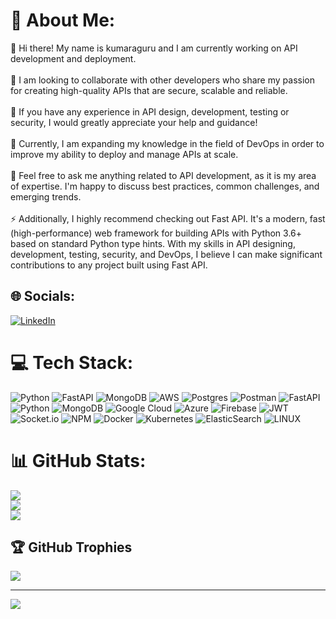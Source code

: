 # 💫 About Me:
🔭 Hi there! My name is kumaraguru and I am currently working on API development and deployment.<br><br>👯 I am looking to collaborate with other developers who share my passion for creating high-quality APIs that are secure, scalable and reliable.<br><br>🤝 If you have any experience in API design, development, testing or security, I would greatly appreciate your help and guidance!<br><br>🌱 Currently, I am expanding my knowledge in the field of DevOps in order to improve my ability to deploy and manage APIs at scale.<br><br>💬 Feel free to ask me anything related to API development, as it is my area of expertise. I'm happy to discuss best practices, common challenges, and emerging trends.<br><br>⚡ Additionally, I highly recommend checking out Fast API. It's a modern, fast (high-performance) web framework for building APIs with Python 3.6+ based on standard Python type hints. With my skills in API designing, development, testing, security, and DevOps, I believe I can make significant contributions to any project built using Fast API.


## 🌐 Socials:
[![LinkedIn](https://img.shields.io/badge/LinkedIn-%230077B5.svg?logo=linkedin&logoColor=white)](https://www.linkedin.com/in/kumaraguru-m-90a13617b) 

# 💻 Tech Stack:
![Python](https://img.shields.io/badge/python-3670A0?style=for-the-badge&logo=python&logoColor=ffdd54) ![FastAPI](https://img.shields.io/badge/FastAPI-005571?style=for-the-badge&logo=fastapi) ![MongoDB](https://img.shields.io/badge/MongoDB-%234ea94b.svg?style=for-the-badge&logo=mongodb&logoColor=white) ![AWS](https://img.shields.io/badge/AWS-%23FF9900.svg?style=for-the-badge&logo=amazon-aws&logoColor=white) ![Postgres](https://img.shields.io/badge/postgres-%23316192.svg?style=for-the-badge&logo=postgresql&logoColor=white) ![Postman](https://img.shields.io/badge/Postman-FF6C37?style=for-the-badge&logo=postman&logoColor=white) ![FastAPI](https://img.shields.io/badge/FastAPI-005571?style=for-the-badge&logo=fastapi) ![Python](https://img.shields.io/badge/python-3670A0?style=for-the-badge&logo=python&logoColor=ffdd54) ![MongoDB](https://img.shields.io/badge/MongoDB-%234ea94b.svg?style=for-the-badge&logo=mongodb&logoColor=white) ![Google Cloud](https://img.shields.io/badge/Google%20Cloud-%234285F4.svg?style=for-the-badge&logo=google-cloud&logoColor=white) ![Azure](https://img.shields.io/badge/azure-%230072C6.svg?style=for-the-badge&logo=azure-devops&logoColor=white) ![Firebase](https://img.shields.io/badge/firebase-%23039BE5.svg?style=for-the-badge&logo=firebase) ![JWT](https://img.shields.io/badge/JWT-black?style=for-the-badge&logo=JSON%20web%20tokens) ![Socket.io](https://img.shields.io/badge/Socket.io-black?style=for-the-badge&logo=socket.io&badgeColor=010101) ![NPM](https://img.shields.io/badge/NPM-%23000000.svg?style=for-the-badge&logo=npm&logoColor=white) ![Docker](https://img.shields.io/badge/docker-%230db7ed.svg?style=for-the-badge&logo=docker&logoColor=white) ![Kubernetes](https://img.shields.io/badge/kubernetes-%23326ce5.svg?style=for-the-badge&logo=kubernetes&logoColor=white) ![ElasticSearch](https://img.shields.io/badge/-ElasticSearch-005571?style=for-the-badge&logo=elasticsearch) ![LINUX](https://img.shields.io/badge/Linux-FCC624?style=for-the-badge&logo=linux&logoColor=black)
# 📊 GitHub Stats:
![](https://github-readme-stats.vercel.app/api?username=kumaraguru1735&theme=dark&hide_border=false&include_all_commits=false&count_private=false)<br/>
![](https://github-readme-streak-stats.herokuapp.com/?user=kumaraguru1735&theme=dark&hide_border=false)<br/>
![](https://github-readme-stats.vercel.app/api/top-langs/?username=kumaraguru1735&theme=dark&hide_border=false&include_all_commits=false&count_private=false&layout=compact)

## 🏆 GitHub Trophies
![](https://github-profile-trophy.vercel.app/?username=kumaraguru1735&theme=radical&no-frame=false&no-bg=true&margin-w=4)

---
[![](https://visitcount.itsvg.in/api?id=kumaraguru1735&icon=2&color=10)](https://visitcount.itsvg.in)

<!-- Proudly created with GPRM ( https://gprm.itsvg.in ) -->
